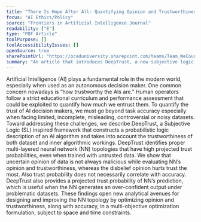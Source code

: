 ```yaml
---
title: "There Is Hope After All: Quantifying Opinion and Trustworthiness in Neural Networks"
focus: "AI Ethics/Policy"
source: "Frontiers in Artificial Intelligence Journal"
readability: ["E"]
type: "PDF Article"
toolPurpose: []
toolAccessibilityIssues: []
openSource: true
sharePointUrl: "https://ocaduniversity.sharepoint.com/teams/Team_WeCount/Shared%20Documents/Resources%20and%20Tools/Literature%20(curated)/There%20Is%20Hope%20After%20All.pdf"
summary: "An article that introduces DeepTrust, a new subjective logic framework that determines the trustworthiness of both data sets and their associated AI algorithms. "
---
```

Artificial Intelligence (AI) plays a fundamental role in the modern world, especially when used as an autonomous decision maker. One common concern nowadays is “how trustworthy the AIs are.” Human operators follow a strict educational curriculum and performance assessment that could be exploited to quantify how much we entrust them. To quantify the trust of AI decision makers, we must go beyond task accuracy especially when facing limited, incomplete, misleading, controversial or noisy datasets. Toward addressing these challenges, we describe DeepTrust, a Subjective Logic (SL) inspired framework that constructs a probabilistic logic description of an AI algorithm and takes into account the trustworthiness of both dataset and inner algorithmic workings. DeepTrust identifies proper multi-layered neural network (NN) topologies that have high projected trust probabilities, even when trained with untrusted data. We show that uncertain opinion of data is not always malicious while evaluating NN’s opinion and trustworthiness, whereas the disbelief opinion hurts trust the most. Also trust probability does not necessarily correlate with accuracy. DeepTrust also provides a projected trust probability of NN’s prediction, which is useful when the NN generates an over-confident output under problematic datasets. These findings open new analytical avenues for designing and improving the NN topology by optimizing opinion and trustworthiness, along with accuracy, in a multi-objective optimization formulation, subject to space and
time constraints.
